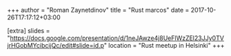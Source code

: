 +++
author = "Roman Zaynetdinov"
title = "Rust marcos"
date = 2017-10-26T17:17:12+03:00

[extra]
slides = "https://docs.google.com/presentation/d/1neJAwze4j8UeFlWzZEl23JJy0TVjrHGobMYcibcijQc/edit#slide=id.p"
location = "Rust meetup in Helsinki"
+++
